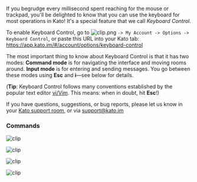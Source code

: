 If you begrudge every millisecond spent reaching for the mouse or trackpad, you'll be delighted to know that you can use the keyboard for most operations in Kato! It's a special feature that we call *Keyboard Control*. 

To enable Keyboard Control, go to ![clip.png](https://s3.amazonaws.com/kato-share/2b9ca8dddd30d4b02b589b711204c953fb9a9aba105f87dbd326401b8ff6c7b6/clip.png) `-> My Account -> Options -> Keyboard Control`, or paste this URL into your Kato tab: <a href="https://app.kato.im/#/account/options/keyboard-control" target="_blank">https://app.kato.im/#/account/options/keyboard-control</a>

The most important thing to know about Keyboard Control is that it has two modes: **Command mode** is for navigating the interface and moving rooms around. **Input mode** is for entering and sending messages. You go between these modes using **Esc** and **i**—see below for details.

(**Tip**: Keyboard Control follows many conventions established by the popular text editor [vi/Vim](http://en.wikipedia.org/wiki/Vi). This means: when in doubt, hit **Esc**!)

If you have questions, suggestions, or bug reports, please let us know in your [Kato support room](room-types), or via [support@kato.im](mailto:support@kato.im)

### Commands

![clip](https://in.kato.im/8a41e7dd93568a57d422307af7f6d014695bb38c6d9ed9cc783e79f4e00ebff0/clip.png)

![clip](https://in.kato.im/3cea4b5861acbb996d6c96182c99bb477378e6d914e128ad1cb8af2f36e27b7/clip.png)

![clip](https://in.kato.im/cac51a47a26d24b5fed6ed10165f50441a0db19e802ae7153d2dfbceccc9a9d8/clip.png)

![clip](https://in.kato.im/11483153880220031b93ed0e5d9f2ccc99efa565b6a9bfb23ff41d4e1a625121/clip.png)

